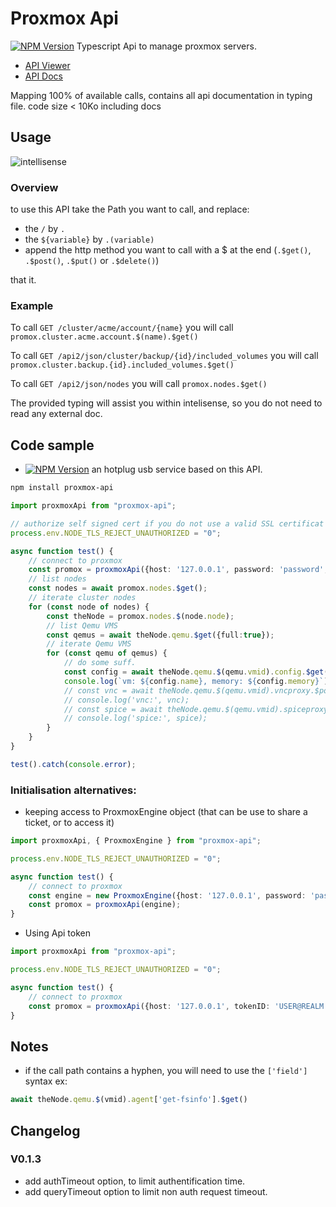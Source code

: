 # Proxmox Api

[![NPM Version](https://img.shields.io/npm/v/proxmox-api.svg?style=flat)](https://www.npmjs.org/package/proxmox-api) Typescript Api to manage proxmox servers.

* [API Viewer](https://pve.proxmox.com/pve-docs/api-viewer/) 
* [API Docs](https://pve.proxmox.com/wiki/Proxmox_VE_API)

Mapping 100% of available calls, contains all api documentation in typing file.
code size < 10Ko including docs

## Usage

![intellisense](https://github.com/UrielCh/proxmox-api/blob/master/sample/usage.gif?raw=true "preview")

### Overview

to use this API take the Path you want to call, and replace:
- the `/` by `.`
- the `${variable}` by `.(variable)`
- append the http method you want to call with a $ at the end (`.$get()`, `.$post()`, `.$put()` or `.$delete()`)

that it.

### Example

To call `GET /cluster/acme/account/{name}` you will call `promox.cluster.acme.account.$(name).$get()`

To call `GET /api2/json/cluster/backup/{id}/included_volumes` you will call `promox.cluster.backup.{id}.included_volumes.$get()`

To call `GET /api2/json/nodes` you will call `promox.nodes.$get()`

The provided typing will assist you within intelisense, so you do not need to read any external doc.

## Code sample


* [![NPM Version](https://img.shields.io/npm/v/proxmox-usb-hotplug.svg?style=flat)](https://www.npmjs.org/package/proxmox-usb-hotplug) an hotplug usb service based on this API.

```bash
npm install proxmox-api
```

```typescript
import proxmoxApi from "proxmox-api";

// authorize self signed cert if you do not use a valid SSL certificat
process.env.NODE_TLS_REJECT_UNAUTHORIZED = "0";

async function test() {
    // connect to proxmox
    const promox = proxmoxApi({host: '127.0.0.1', password: 'password', username: 'user1@pam'});
    // list nodes
    const nodes = await promox.nodes.$get();
    // iterate cluster nodes
    for (const node of nodes) {
        const theNode = promox.nodes.$(node.node);
        // list Qemu VMS
        const qemus = await theNode.qemu.$get({full:true});
        // iterate Qemu VMS
        for (const qemu of qemus) {
            // do some suff.
            const config = await theNode.qemu.$(qemu.vmid).config.$get();
            console.log(`vm: ${config.name}, memory: ${config.memory}`);
            // const vnc = await theNode.qemu.$(qemu.vmid).vncproxy.$post();
            // console.log('vnc:', vnc);
            // const spice = await theNode.qemu.$(qemu.vmid).spiceproxy.$post();
            // console.log('spice:', spice);
        }
    }    
}

test().catch(console.error);
```

### Initialisation alternatives:

- keeping access to ProxmoxEngine object (that can be use to share a ticket, or to access it)

```typescript
import proxmoxApi, { ProxmoxEngine } from "proxmox-api";

process.env.NODE_TLS_REJECT_UNAUTHORIZED = "0";

async function test() {
    // connect to proxmox
    const engine = new ProxmoxEngine({host: '127.0.0.1', password: 'password', username: 'user1@pam'});
    const promox = proxmoxApi(engine);
}
```

- Using Api token


```typescript
import proxmoxApi from "proxmox-api";

process.env.NODE_TLS_REJECT_UNAUTHORIZED = "0";

async function test() {
    // connect to proxmox
    const promox = proxmoxApi({host: '127.0.0.1', tokenID: 'USER@REALM!TOKENID', tokenSecret: '12345678-1234-1234-1234-1234567890ab'});
}
```

## Notes

- if the call path contains a hyphen, you will need to use the `['field']` syntax ex:

```typescript
await theNode.qemu.$(vmid).agent['get-fsinfo'].$get()
```

## Changelog

### V0.1.3
 - add authTimeout option, to limit authentification time.
 - add queryTimeout option to limit non auth request timeout.
